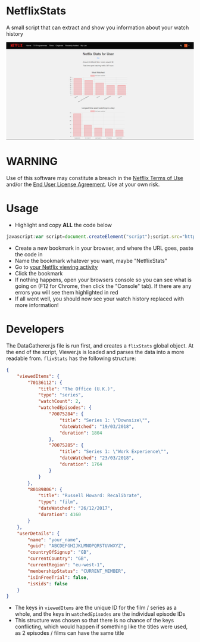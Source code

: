# NetflixStats

A small script that can extract and show you information about your watch history

![example](example.png)

# WARNING

Use of this software may constitute a breach in the [Netflix Terms of Use](https://help.netflix.com/legal/termsofuse) and/or the [End User License Agreement](https://help.netflix.com/legal/eula). Use at your own risk.

# Usage

 - Highlight and copy **ALL** the code below

 ```javascript
javascript:var script=document.createElement("script");script.src="https://thatguywiththatname.github.io/NetflixStats/source/DataGatherer.js",script.type="application/javascript",document.getElementsByTagName("head")[0].appendChild(script);void 0
```

 - Create a new bookmark in your browser, and where the URL goes, paste the code in
 - Name the bookmark whatever you want, maybe "NetflixStats"
 - Go to [your Netflix viewing activity](https://www.netflix.com/viewingactivity) 
 - Click the bookmark
 - If nothing happens, open your browsers console so you can see what is going on (F12 for Chrome, then click the "Console" tab). If there are any errors you will see them highlighted in red
 - If all went well, you should now see your watch history replaced with more information!

# Developers

The DataGatherer.js file is run first, and creates a `flixStats` global object. At the end of the script, Viewer.js is loaded and parses the data into a more readable from. `flixStats` has the following structure:

```json
{
    "viewedItems": {
        "70136112": {
            "title": "The Office (U.K.)",
            "type": "series",
            "watchCount": 2,
            "watchedEpisodes": {
                "70075284": {
                    "title": "Series 1: \"Downsize\"",
                    "dateWatched": "19/03/2018",
                    "duration": 1804
                },
                "70075285": {
                    "title": "Series 1: \"Work Experience\"",
                    "dateWatched": "23/03/2018",
                    "duration": 1764
                }
            }
        },
        "80189806": {
            "title": "Russell Howard: Recalibrate",
            "type": "film",
            "dateWatched": "26/12/2017",
            "duration": 4160
        }
    },
    "userDetails": {
        "name": "your_name",
        "guid": "ABCDEFGHIJKLMNOPQRSTUVWXYZ",
        "countryOfSignup": "GB",
        "currentCountry": "GB",
        "currentRegion": "eu-west-1",
        "membershipStatus": "CURRENT_MEMBER",
        "isInFreeTrial": false,
        "isKids": false
    }
}
```

 - The keys in `viewedItems` are the unique ID for the film / series as a whole, and the keys in `watchedEpisodes` are the individual episode IDs
 - This structure was chosen so that there is no chance of the keys conflicting, which would happen if something like the titles were used, as 2 episodes / films can have the same title
